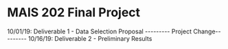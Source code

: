 # MAIS 202 Final Project

10/01/19: Deliverable 1 - Data Selection Proposal
--------- Project Change---------
10/16/19: Deliverable 2 - Preliminary Results